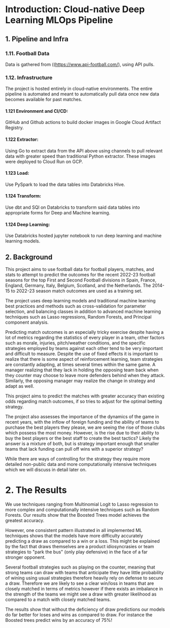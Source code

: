 # Introduction: Cloud-native Deep Learning MLOps Pipeline
## 1. Pipeline and Infra

### 1.11. Football Data
Data is gathered from  ((https://www.api-football.com/), using API pulls.

### 1.12. Infrastructure
The project is hosted entirely in cloud-native environments. The entire pipeline is automated and meant to automatically pull data once new data becomes available for past matches.

#### 1.121 Environment and CI/CD:
GitHub and Github actions to build docker images in Google Cloud Artifact Registry.

#### 1.122 Extractor:
Using Go to extract data from the API above using channels to pull relevant data with greater speed than traditional Python extractor.
These images were deployed to Cloud Run on GCP.

#### 1.123 Load:
Use PySpark to load the data tables into Databricks Hive.

#### 1.124 Transform:
Use dbt and SQl on Databricks to transform said data tables into appropriate forms for Deep and Machine learning.

#### 1.124 Deep Learning:
Use Databricks hosted jupyter notebook to run deep learning and machine learning models.

## 2. Background
This project aims to use football data for football players, matches, and stats to attempt to predict the outcomes for the recent 2022-23 football seasons for the top First and Second Football divisions in Spain, France, England, Germany, Italy, Belgium, Scotland, and the Netherlands. The 2014-15 to 2022-23 season match outcomes are used as a training set.


The project uses deep learning models and traditional machine learning best practices and methods such as cross-validation for parameter selection, and balancing classes in addition to advanced machine learning techniques such as Lasso regressions, Random Forests, and Principal component analysis.

Predicting match outcomes is an especially tricky exercise despite having a lot of metrics regarding the statistics of every player in a team, other factors such as morale, injuries, pitch/weather conditions, and the specific strategies employed by teams against each other tend to be very important and difficult to measure. Despite the use of fixed effects it is important to realize that there is some aspect of reinforcement learning, team strategies are constantly adapting, at times several times within the same game. A manager realizing that they lack in holding the opposing team back when they counter may choose to leave more defenders behind when they attack. Similarly, the opposing manager may realize the change in strategy and adapt as well.

This project aims to predict the matches with greater accuracy than existing odds regarding match outcomes, if so tries to adjust for the optimal betting strategy.

The project also assesses the importance of the dynamics of the game in recent years, with the inflow of foreign funding and the ability of teams to purchase the best players they please, we are seeing the rise of those clubs which possess the most money. However, is the rise due to their ability to buy the best players or the best staff to create the best tactics? Likely the answer is a mixture of both, but is strategy important enough that smaller teams that lack funding can pull off wins with a superior strategy?

While there are ways of controlling for the strategy they require more detailed non-public data and more computationally intensive techniques which we will discuss in detail later on.


# 2. The Results

We use techniques ranging from Multinomial Logit to Lasso regression to more complex and computationally intensive techniques such as Random Forests. 
Our results show that the Boosted Trees model achieves the greatest accuracy.

However, one consistent pattern illustrated in all implemented ML techniques shows that the models have more difficulty accurately predicting a draw as compared to a win or a loss. This might be explained by the fact that draws themselves are a product idiosyncrasies or team strategies to "park the bus" (only play defensive) in the face of a far stronger opponent. 

Several football strategies such as playing on the counter, meaning that strong teams can draw with teams that anticipate they have little probability of wining using usual strategies therefore heavily rely on defense to secure a draw. Therefore we are likely to see a clear win/loss in teams that are closely matched in terms of metrics however if there exists an imbalance in the strength of the teams we might see a draw with greater likelihood as compared to a match with closely matched teams.

The results show that without the deficiency of draw predictions our models do far better for loses and wins as compared to draw. For instance the Boosted trees predict wins by an accuracy of 75%!
